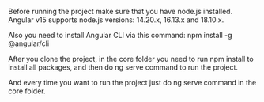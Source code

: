 Before running the project make sure that you have node.js installed. Angular v15 supports node.js versions: 14.20.x, 16.13.x and 18.10.x.

Also you need to install Angular CLI via this command:
npm install -g @angular/cli

After you clone the project, in the core folder you need to run npm install to install all packages, and then do ng serve command to run the project.

And every time you want to run the project just do ng serve command in the core folder.

